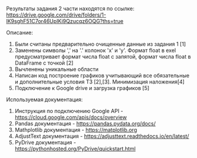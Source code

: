 Результаты задания 2 части находятся по ссылке:
https://drive.google.com/drive/folders/1-lK9sghF51C7or46UpIKi9Qzucqz6OQG?ths=true

Описание:
1) Были считаны предварительно очищенные данные из задания 1 [1]
2) Заменены символы ',' на '.' колонок 'x' и 'y'. Формат float в exel предусматривает
        формат числа float с запятой,  формат числа  float в DataFrame c точкой [2]
3) Вычленены уникальные области
4) Написан код построение графиков учитывающий все обязательные
        и дополнительные условия ТЗ [2],[3]. Минимизация наложения[4]
5) Подключение к Google drive и загрузка графиков [5]

Используемая документация:
1. Инструкция по подключению Google API - https://cloud.google.com/apis/docs/overview
2. Pandas документация - https://pandas.pydata.org/docs/
3. Mathplotlib  документация - https://matplotlib.org
4. AdjustText документация - https://adjusttext.readthedocs.io/en/latest/
5. PyDrive документация - https://pythonhosted.org/PyDrive/quickstart.html